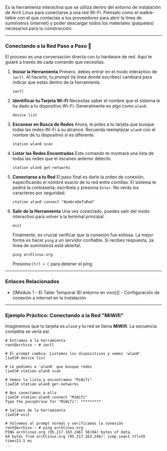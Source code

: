 Es la herramienta interactiva que se utiliza dentro del entorno de instalación de Arch Linux para conectarse a una red Wi-Fi. Piénsalo como el walkie-talkie con el que contactas a tus proveedores para abrir la línea de suministros (internet) y poder descargar todos los materiales (paquetes) necesarios para tu construcción.

---
### Conectando a la Red Paso a Paso 📡
El proceso es una conversación directa con tu hardware de red. Aquí te guiaré a través de cada comando que necesitas.
1. **Iniciar la Herramienta** Primero, debes entrar en el modo interactivo de `iwctl`. Al hacerlo, tu _prompt_ (la línea donde escribes) cambiará para indicar que estás dentro de la herramienta.
    ```
    iwctl
    ```
2. **Identificar tu Tarjeta Wi-Fi** Necesitas saber el nombre que el sistema le ha dado a tu dispositivo Wi-Fi. Generalmente es algo como `wlan0`.
    ```
    device list
    ```
3. **Escanear en Busca de Redes** Ahora, le pides a tu tarjeta que busque todas las redes Wi-Fi a su alcance. Recuerda reemplazar `wlan0` con el nombre de tu dispositivo si es diferente.
	```
    station wlan0 scan
    ```
4. **Listar las Redes Encontradas** Este comando te mostrará una lista de todas las redes que el escaneo anterior detectó.
    ```
    station wlan0 get-networks
    ```
5. **Conectarse a tu Red** El paso final es darle la orden de conexión, especificando el nombre exacto de tu red entre comillas. El sistema te pedirá la contraseña; escríbela y presiona `Enter`. No verás los caracteres por seguridad.
    ```
    station wlan0 connect "NombreDeTuRed"
    ```
6. **Salir de la Herramienta** Una vez conectado, puedes salir del modo interactivo para volver a la terminal principal.
    ```
    exit
    ```
    Finalmente, es crucial verificar que la conexión fue exitosa. La mejor forma es hacer `ping` a un servidor confiable. Si recibes respuesta, ¡la línea de suministros está abierta!.
    ```
    ping archlinux.org
    ```
    Presiona `Ctrl + C` para detener el ping.

---
### Enlaces Relacionados
- [[Módulo 1 - El Taller Temporal (El entorno en vivo)]] - Configuración de conexión a internet en la instalación

---

### Ejemplo Práctico: Conectando a la Red "MiWifi"

Imaginemos que tu tarjeta es `wlan0` y tu red se llama **MiWifi**. La secuencia completa se vería así:

```
# Entramos a la herramienta
root@archiso ~ # iwctl

# El prompt cambia. Listamos los dispositivos y vemos 'wlan0'
[iwd]# device list

# Le pedimos a 'wlan0' que busque redes
[iwd]# station wlan0 scan

# Vemos la lista y encontramos "MiWifi"
[iwd]# station wlan0 get-networks

# Nos conectamos a ella
[iwd]# station wlan0 connect "MiWifi"
Type the passphrase for "MiWifi": *********

# Salimos de la herramienta
[iwd]# exit

# Volvemos al prompt normal y verificamos la conexión
root@archiso ~ # ping archlinux.org
PING archlinux.org (95.217.163.246) 56(84) bytes of data.
64 bytes from archlinux.org (95.217.163.246): icmp_seq=1 ttl=55 time=23.5 ms
...
```